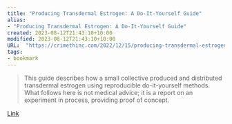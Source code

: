 ```yaml
---
title: "Producing Transdermal Estrogen: A Do-It-Yourself Guide"
alias:
- "Producing Transdermal Estrogen: A Do-It-Yourself Guide"
created: 2023-08-12T21:43:10+10:00
modified: 2023-08-12T21:43:10+10:00
URL:  "https://crimethinc.com/2022/12/15/producing-transdermal-estrogen-a-do-it-yourself-guide"
tags:
- bookmark
---
```


> This guide describes how a small collective produced and distributed transdermal estrogen using reproducible do-it-yourself methods. What follows here is not medical advice; it is a report on an experiment in process, providing proof of concept.

[Link](https://crimethinc.com/2022/12/15/producing-transdermal-estrogen-a-do-it-yourself-guide)